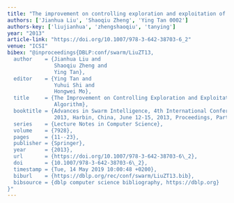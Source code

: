 ```yaml
---
title: "The improvement on controlling exploration and exploitation of firework algorithm"
authors: ['Jianhua Liu', 'Shaoqiu Zheng', 'Ying Tan 0002']
authors-key: ['liujianhua', 'zhengshaoqiu', 'tanying']
year: "2013"
article-link: "https://doi.org/10.1007/978-3-642-38703-6_2"
venue: "ICSI"
bibex: "@inproceedings{DBLP:conf/swarm/LiuZT13,
  author    = {Jianhua Liu and
               Shaoqiu Zheng and
               Ying Tan},
  editor    = {Ying Tan and
               Yuhui Shi and
               Hongwei Mo},
  title     = {The Improvement on Controlling Exploration and Exploitation of Firework
               Algorithm},
  booktitle = {Advances in Swarm Intelligence, 4th International Conference, {ICSI}
               2013, Harbin, China, June 12-15, 2013, Proceedings, Part {I}},
  series    = {Lecture Notes in Computer Science},
  volume    = {7928},
  pages     = {11--23},
  publisher = {Springer},
  year      = {2013},
  url       = {https://doi.org/10.1007/978-3-642-38703-6\_2},
  doi       = {10.1007/978-3-642-38703-6\_2},
  timestamp = {Tue, 14 May 2019 10:00:48 +0200},
  biburl    = {https://dblp.org/rec/conf/swarm/LiuZT13.bib},
  bibsource = {dblp computer science bibliography, https://dblp.org}
}"
---
```

